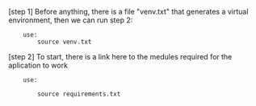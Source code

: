 
[step 1] Before anything, there is a file "venv.txt" that generates a virtual environment, then we can run step 2:

        use:
            source venv.txt

[step 2] To start, there is a link here to the medules required for the aplication to work

        use:

            source requirements.txt
